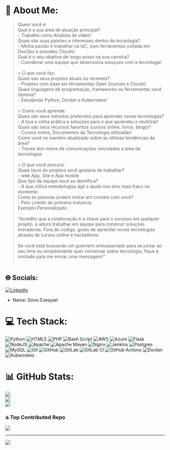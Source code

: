 # 💫 About Me:
> Quem você é:<br>Qual é a sua área de atuação principal?<br>- Trabalho como Analista de vídeo!<br>Quais são suas paixões e interesses dentro da tecnologia?<br>- Minha paixão é trabalhar na IaC, com ferramentas voltada em DevOps e provides Clouds!<br>Qual é o seu objetivo de longo prazo na sua carreira?<br>- Coordenar uma equipe que desenvolva soluçoes com a tecnologia!<br><br>> O que você faz:<br>Quais são seus projetos atuais ou recentes?<br>- Projetos com base em ferramentas Open Sources e Clouds!<br>Quais linguagens de programação, frameworks ou ferramentas você domina?<br>- Estudando Python, Docker e Kubernetes!<br><br>> Como você aprende:<br>Quais são seus métodos preferidos para aprender novas tecnologias?<br>- A boa e velha prática e soluções para o que aprendeu e reutilizar!<br>Quais são seus recursos favoritos (cursos online, livros, blogs)?<br>- Cursos online, Documentos da Tecnologia utilizadas!<br>Como você se mantém atualizado sobre as últimas tendências da área?<br>- Traves dos meios de comunicações vinculadas a área de tecnologias<br><br>> O que você procura:<br>Quais tipos de projetos você gostaria de trabalhar?<br>- web App, Site e App mobile<br>Que tipo de equipe você se identifica?<br>- A que utiliza metodologias ágil e ajuda nos elos mais fraco no momento.<br>Como as pessoas podem entrar em contato com você?<br>- Pelo Linkdin de primeira instancia <br>Exemplo Personalizado:<br><br>"Acredito que a colaboração é a chave para o sucesso em qualquer projeto, e adoro trabalhar em equipe para construir soluções inovadoras. Fora do código, gosto de aprender novas tecnologias através de cursos online e hackathons.<br><br>Se você está buscando um guerreiro entusiasmado para se juntar ao seu time ou simplesmente quer conversar sobre tecnologia, fique à vontade para me enviar uma mensagem!"<br><br>


## 🌐 Socials:
[![LinkedIn](https://img.shields.io/badge/LinkedIn-%230077B5.svg?logo=linkedin&logoColor=white)](https://linkedin.com/in/https://www.linkedin.com/in/silvio-ezequiel-938543246/) 
- Name: Silvio Ezequiel

# 💻 Tech Stack:
![Python](https://img.shields.io/badge/python-3670A0?style=for-the-badge&logo=python&logoColor=ffdd54) ![HTML5](https://img.shields.io/badge/html5-%23E34F26.svg?style=for-the-badge&logo=html5&logoColor=white) ![PHP](https://img.shields.io/badge/php-%23777BB4.svg?style=for-the-badge&logo=php&logoColor=white) ![Bash Script](https://img.shields.io/badge/bash_script-%23121011.svg?style=for-the-badge&logo=gnu-bash&logoColor=white) ![AWS](https://img.shields.io/badge/AWS-%23FF9900.svg?style=for-the-badge&logo=amazon-aws&logoColor=white) ![Azure](https://img.shields.io/badge/azure-%230072C6.svg?style=for-the-badge&logo=microsoftazure&logoColor=white) ![Flask](https://img.shields.io/badge/flask-%23000.svg?style=for-the-badge&logo=flask&logoColor=white) ![NodeJS](https://img.shields.io/badge/node.js-6DA55F?style=for-the-badge&logo=node.js&logoColor=white) ![Apache](https://img.shields.io/badge/apache-%23D42029.svg?style=for-the-badge&logo=apache&logoColor=white) ![Apache Maven](https://img.shields.io/badge/Apache%20Maven-C71A36?style=for-the-badge&logo=Apache%20Maven&logoColor=white) ![Nginx](https://img.shields.io/badge/nginx-%23009639.svg?style=for-the-badge&logo=nginx&logoColor=white) ![Jenkins](https://img.shields.io/badge/jenkins-%232C5263.svg?style=for-the-badge&logo=jenkins&logoColor=white) ![Postgres](https://img.shields.io/badge/postgres-%23316192.svg?style=for-the-badge&logo=postgresql&logoColor=white) ![MySQL](https://img.shields.io/badge/mysql-4479A1.svg?style=for-the-badge&logo=mysql&logoColor=white) ![Git](https://img.shields.io/badge/git-%23F05033.svg?style=for-the-badge&logo=git&logoColor=white) ![GitHub](https://img.shields.io/badge/github-%23121011.svg?style=for-the-badge&logo=github&logoColor=white) ![GitLab](https://img.shields.io/badge/gitlab-%23181717.svg?style=for-the-badge&logo=gitlab&logoColor=white) ![GitLab CI](https://img.shields.io/badge/gitlab%20CI-%23181717.svg?style=for-the-badge&logo=gitlab&logoColor=white) ![GitHub Actions](https://img.shields.io/badge/github%20actions-%232671E5.svg?style=for-the-badge&logo=githubactions&logoColor=white) ![Docker](https://img.shields.io/badge/Docker-1D63ED?style=for-the-badge&logo=docker&logoColor=white) ![Kubernetes](https://img.shields.io/badge/Kubernetes-326CE5?style=for-the-badge&logo=kubernetes&logoColor=white)
# 📊 GitHub Stats:
![](https://github-readme-stats.vercel.app/api?username=silviojpa&theme=shadow_blue&hide_border=false&include_all_commits=true&count_private=false)<br/>
![](https://github-readme-streak-stats.herokuapp.com/?user=silviojpa&theme=shadow_blue&hide_border=false)<br/>
![](https://github-readme-stats.vercel.app/api/top-langs/?username=silviojpa&theme=shadow_blue&hide_border=false&include_all_commits=true&count_private=false&layout=compact)

### 🔝 Top Contributed Repo
![](https://github-contributor-stats.vercel.app/api?username=silviojpa&limit=5&theme=dark&combine_all_yearly_contributions=true)

---
[![](https://visitcount.itsvg.in/api?id=silviojpa&icon=0&color=0)](https://visitcount.itsvg.in)

<!-- Proudly created with GPRM ( https://gprm.itsvg.in ) -->
